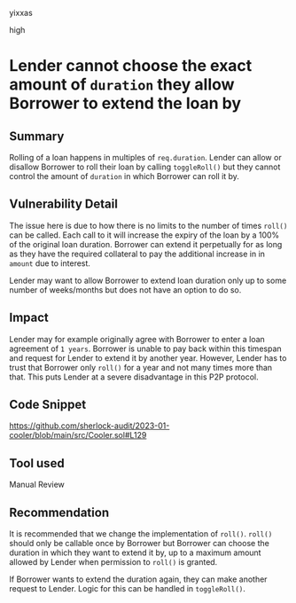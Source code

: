 yixxas

high

# Lender cannot choose the exact amount of `duration` they allow Borrower to extend the loan by

## Summary
Rolling of a loan happens in multiples of `req.duration`. Lender can allow or disallow Borrower to roll their loan by calling `toggleRoll()` but they cannot control the amount of `duration` in which Borrower can roll it by.

## Vulnerability Detail
The issue here is due to how there is no limits to the number of times `roll()` can be called. Each call to it will increase the expiry of the loan by a 100% of the original loan duration. Borrower can extend it perpetually for as long as they have the required collateral to pay the additional increase in in `amount` due to interest.

Lender may want to allow Borrower to extend loan duration only up to some number of weeks/months but does not have an option to do so.

## Impact
Lender may for example originally agree with Borrower to enter a loan agreement of `1 years`. Borrower is unable to pay back within this timespan and request for Lender to extend it by another year. However, Lender has to trust that Borrower only `roll()` for a year and not many times more than that. This puts Lender at a severe disadvantage in this P2P protocol.

## Code Snippet
https://github.com/sherlock-audit/2023-01-cooler/blob/main/src/Cooler.sol#L129

## Tool used

Manual Review

## Recommendation
It is recommended that we change the implementation of `roll()`. `roll()` should only be callable once by Borrower but Borrower can choose the duration in which they want to extend it by, up to a maximum amount allowed by Lender when permission to `roll()` is granted.

If Borrower wants to extend the duration again, they can make another request to Lender. Logic for this can be handled in `toggleRoll()`.
